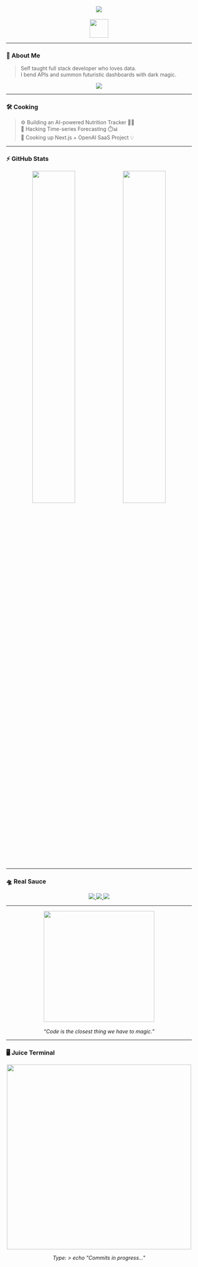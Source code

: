 <h1 align="center">
  <img src="https://readme-typing-svg.herokuapp.com?font=Fira+Code&pause=1000&color=D4C400&center=true&vCenter=true&width=435&lines=Parivartan+hi+neeyam+hai" />
</h1>

<p align="center">
  <img src="https://media.giphy.com/media/hvRJCLFzcasrR4ia7z/giphy.gif" width="50"/>
</p>

---

### 🧠 About Me

> Self taught full stack developer who loves data.  
> I bend APIs and summon futuristic dashboards with dark magic.

<p align="center">
  <img src="https://skillicons.dev/icons?i=cpp,c,r,python,java,js,ts,html,css,react,nextjs,nodejs,express,mysql,postgres,mongodb,fastapi,django,flask,tailwind,bootstrap,git,github,linux,bash,aws,azure,vscode,figma&theme=dark" />
</p>

---

### 🛠️ Cooking

> ⚙️ Building an AI-powered Nutrition Tracker 🤖🥦  
> 🧠 Hacking Time-series Forecasting ⏱️📊  
> 🧪 Cooking up Next.js + OpenAI SaaS Project 💡

---

### ⚡ GitHub Stats

<p align="center">
  <img width="48%" src="https://github-readme-stats.vercel.app/api?username=sanskaarsingh&show_icons=true&theme=tokyonight" />
  <img width="48%" src="https://github-readme-streak-stats.herokuapp.com/?user=sanskaarsingh&theme=tokyonight" />
</p>

---

### 🛸 Real Sauce

<p align="center">
  <a href="https://www.notion.so/Sanskar-Singh-22159ebd60da802ba710c0daf81a312b" target="_blank">
    <img src="https://img.shields.io/badge/Portfolio-%2312100E.svg?style=for-the-badge&logo=firefox&logoColor=white"/>
  </a>
  <a href="mailto:sanskaarsingh@gmail.com" target="_blank">
    <img src="https://img.shields.io/badge/Gmail-%2312100E.svg?style=for-the-badge&logo=gmail&logoColor=white"/>
  </a>
  <a href="https://linkedin.com/in/sanskaarsingh" target="_blank">
    <img src="https://img.shields.io/badge/LinkedIn-%230077B5.svg?style=for-the-badge&logo=linkedin&logoColor=white"/>
  </a>
</p>

---

<p align="center">
  <img src="https://media.giphy.com/media/qgQUggAC3Pfv687qPC/giphy.gif" width="300"/>
  <br><br>
  <i>“Code is the closest thing we have to magic.”</i>
</p>

---

### 🖥️ Juice Terminal

<p align="center">
  <img src="https://media4.giphy.com/media/v1.Y2lkPTc5MGI3NjExZWZseDV5OGR1aW51cDFhdzdkM253YTE0MGUzNGVlc3dpNXd0bGhjZyZlcD12MV9pbnRlcm5hbF9naWZfYnlfaWQmY3Q9Zw/AN1PDRBEYabHW/giphy.gif" width="500"/>
</p>

<p align="center"><i>Type: > echo "Commits in progress..."</i></p>


